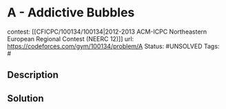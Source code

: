 # A - Addictive Bubbles

contest: [[CFICPC/100134/100134|2012-2013 ACM-ICPC Northeastern European Regional Contest (NEERC 12)]]
url: https://codeforces.com/gym/100134/problem/A
Status: #UNSOLVED
Tags: #

## Description

## Solution

